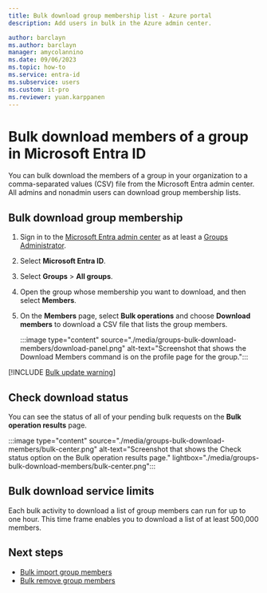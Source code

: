 ```yaml
---
title: Bulk download group membership list - Azure portal
description: Add users in bulk in the Azure admin center.

author: barclayn
ms.author: barclayn
manager: amycolannino
ms.date: 09/06/2023
ms.topic: how-to
ms.service: entra-id
ms.subservice: users
ms.custom: it-pro
ms.reviewer: yuan.karppanen
---
```


# Bulk download members of a group in Microsoft Entra ID

You can bulk download the members of a group in your organization to a comma-separated values (CSV) file from the Microsoft Entra admin center. All admins and nonadmin users can download group membership lists.

## Bulk download group membership

1. Sign in to the [Microsoft Entra admin center](https://entra.microsoft.com) as at least a [Groups Administrator](~/identity/role-based-access-control/permissions-reference.md#groups-administrator).
1. Select **Microsoft Entra ID**.
1. Select **Groups** > **All groups**.
1. Open the group whose membership you want to download, and then select **Members**.
1. On the **Members** page, select **Bulk operations** and choose **Download members** to download a CSV file that lists the group members.

   :::image type="content" source="./media/groups-bulk-download-members/download-panel.png" alt-text="Screenshot that shows the Download Members command is on the profile page for the group.":::

[!INCLUDE [Bulk update warning](~/includes/bulk-export.md)]

## Check download status

You can see the status of all of your pending bulk requests on the **Bulk operation results** page.

:::image type="content" source="./media/groups-bulk-download-members/bulk-center.png" alt-text="Screenshot that shows the Check status option on the Bulk operation results page." lightbox="./media/groups-bulk-download-members/bulk-center.png":::

## Bulk download service limits

Each bulk activity to download a list of group members can run for up to one hour. This time frame enables you to download a list of at least 500,000 members.

## Next steps

- [Bulk import group members](groups-bulk-import-members.md)
- [Bulk remove group members](groups-bulk-download-members.md)
